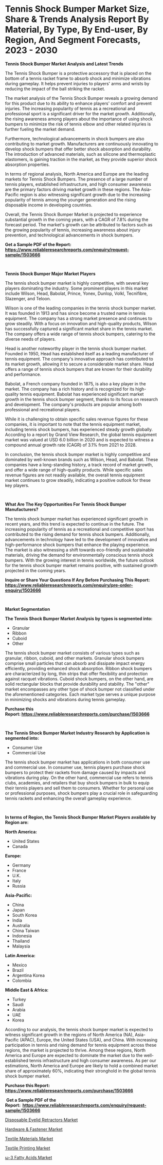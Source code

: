 <p><h1>Tennis Shock Bumper Market Size, Share & Trends Analysis Report By Material, By Type, By End-user, By Region, And Segment Forecasts, 2023 - 2030</h1></p><p><strong>Tennis Shock Bumper Market Analysis and Latest Trends</strong></p>
<p><p>The Tennis Shock Bumper is a protective accessory that is placed on the bottom of a tennis racket frame to absorb shock and minimize vibrations during gameplay. It helps prevent injuries to players' arms and wrists by reducing the impact of the ball striking the racket.</p><p>The market analysis of the Tennis Shock Bumper reveals a growing demand for this product due to its ability to enhance players' comfort and prevent injuries. The increasing popularity of tennis as a recreational and professional sport is a significant driver for the market growth. Additionally, the rising awareness among players about the importance of using shock bumpers to minimize the risk of tennis elbow and other related injuries is further fueling the market demand.</p><p>Furthermore, technological advancements in shock bumpers are also contributing to market growth. Manufacturers are continuously innovating to develop shock bumpers that offer better shock absorption and durability. The introduction of advanced materials, such as silicone and thermoplastic elastomers, is gaining traction in the market, as they provide superior shock absorption properties.</p><p>In terms of regional analysis, North America and Europe are the leading markets for Tennis Shock Bumpers. The presence of a large number of tennis players, established infrastructure, and high consumer awareness are the primary factors driving market growth in these regions. The Asia-Pacific region is also witnessing significant growth due to the increasing popularity of tennis among the younger generation and the rising disposable income in developing countries.</p><p>Overall, the Tennis Shock Bumper Market is projected to experience substantial growth in the coming years, with a CAGR of 7.8% during the forecast period. The market's growth can be attributed to factors such as the growing popularity of tennis, increasing awareness about injury prevention, and technological advancements in shock bumpers.</p></p>
<p><strong>Get a Sample PDF of the Report:&nbsp; <a href="https://www.reliableresearchreports.com/enquiry/request-sample/1503666">https://www.reliableresearchreports.com/enquiry/request-sample/1503666</a></strong></p>
<p>&nbsp;</p>
<p><strong>Tennis Shock Bumper Major Market Players</strong></p>
<p><p>The tennis shock bumper market is highly competitive, with several key players dominating the industry. Some prominent players in this market include Wilson, Head, Babolat, Prince, Yonex, Dunlop, Volkl, Tecnifibre, Slazenger, and Teloon.</p><p>Wilson is one of the leading companies in the tennis shock bumper market. It was founded in 1913 and has since become a trusted name in tennis equipment. The company has a strong market presence and continues to grow steadily. With a focus on innovation and high-quality products, Wilson has successfully captured a significant market share in the tennis market. The company offers a wide range of tennis shock bumpers, catering to the diverse needs of players.</p><p>Head is another noteworthy player in the tennis shock bumper market. Founded in 1950, Head has established itself as a leading manufacturer of tennis equipment. The company's innovative approach has contributed to its market growth, allowing it to secure a considerable market share. Head offers a range of tennis shock bumpers that are known for their durability and performance.</p><p>Babolat, a French company founded in 1875, is also a key player in the market. The company has a rich history and is recognized for its high-quality tennis equipment. Babolat has experienced significant market growth in the tennis shock bumper segment, thanks to its focus on research and development. The company's products are popular among both professional and recreational players.</p><p>While it is challenging to obtain specific sales revenue figures for these companies, it is important to note that the tennis equipment market, including tennis shock bumpers, has experienced steady growth globally. According to a report by Grand View Research, the global tennis equipment market was valued at USD 6.0 billion in 2020 and is expected to witness a compound annual growth rate (CAGR) of 3.1% from 2021 to 2028.</p><p>In conclusion, the tennis shock bumper market is highly competitive and dominated by well-known brands such as Wilson, Head, and Babolat. These companies have a long-standing history, a track record of market growth, and offer a wide range of high-quality products. While specific sales revenue figures are not readily available, the overall tennis equipment market continues to grow steadily, indicating a positive outlook for these key players.</p></p>
<p>&nbsp;</p>
<p><strong>What Are The Key Opportunities For Tennis Shock Bumper Manufacturers?</strong></p>
<p><p>The tennis shock bumper market has experienced significant growth in recent years, and this trend is expected to continue in the future. The increasing popularity of tennis as a recreational and competitive sport has contributed to the rising demand for tennis shock bumpers. Additionally, advancements in technology have led to the development of innovative and high-performance shock bumpers that enhance the playing experience. The market is also witnessing a shift towards eco-friendly and sustainable materials, driving the demand for environmentally conscious tennis shock bumpers. With the growing interest in tennis worldwide, the future outlook for the tennis shock bumper market remains positive, with sustained growth projected in the coming years.</p></p>
<p><strong>Inquire or Share Your Questions If Any Before Purchasing This Report: <a href="https://www.reliableresearchreports.com/enquiry/pre-order-enquiry/1503666">https://www.reliableresearchreports.com/enquiry/pre-order-enquiry/1503666</a></strong></p>
<p>&nbsp;</p>
<p><strong>Market Segmentation</strong></p>
<p><strong>The Tennis Shock Bumper Market Analysis by types is segmented into:</strong></p>
<p><ul><li>Granular</li><li>Ribbon</li><li>Cuboid</li><li>Other</li></ul></p>
<p><p>The tennis shock bumper market consists of various types such as granular, ribbon, cuboid, and other markets. Granular shock bumpers comprise small particles that can absorb and dissipate impact energy efficiently, providing enhanced shock absorption. Ribbon shock bumpers are characterized by long, thin strips that offer flexibility and protection against racquet vibrations. Cuboid shock bumpers, on the other hand, are solid rectangular blocks that provide durability and stability. The "other" market encompasses any other type of shock bumper not classified under the aforementioned categories. Each market type serves a unique purpose in minimizing shocks and vibrations during tennis gameplay.</p></p>
<p><strong>Purchase this Report:&nbsp;<a href="https://www.reliableresearchreports.com/purchase/1503666">https://www.reliableresearchreports.com/purchase/1503666</a></strong></p>
<p>&nbsp;</p>
<p><strong>The Tennis Shock Bumper Market Industry Research by Application is segmented into:</strong></p>
<p><ul><li>Consumer Use</li><li>Commercial Use</li></ul></p>
<p><p>The tennis shock bumper market has applications in both consumer use and commercial use. In consumer use, tennis players purchase shock bumpers to protect their rackets from damage caused by impacts and vibrations during play. On the other hand, commercial use refers to tennis clubs, academies, and retailers that buy shock bumpers in bulk to equip their tennis players and sell them to consumers. Whether for personal use or professional purposes, shock bumpers play a crucial role in safeguarding tennis rackets and enhancing the overall gameplay experience.</p></p>
<p>&nbsp;</p>
<p><strong>In terms of Region, the Tennis Shock Bumper Market Players available by Region are:</strong></p>
<p>
    <p> <strong> North America: </strong>
        <ul>
            <li>United States</li>
            <li>Canada</li>
        </ul>
        </p> 
    <p> <strong> Europe: </strong>
        <ul>
            <li>Germany</li>
            <li>France</li>
            <li>U.K.</li>
            <li>Italy</li>
            <li>Russia</li>
        </ul>
        </p> 
    <p> <strong> Asia-Pacific: </strong>
        <ul>
            <li>China</li>
            <li>Japan</li>
            <li>South Korea</li>
            <li>India</li>
            <li>Australia</li>
            <li>China Taiwan</li>
            <li>Indonesia</li>
            <li>Thailand</li>
            <li>Malaysia</li>
        </ul>
        </p> 
    <p> <strong> Latin America: </strong>
        <ul>
            <li>Mexico</li>
            <li>Brazil</li>
            <li>Argentina Korea</li>
            <li>Colombia</li>
        </ul>
        </p> 
    <p> <strong> Middle East & Africa: </strong>
        <ul>
            <li>Turkey</li>
            <li>Saudi</li>
            <li>Arabia</li>
            <li>UAE</li>
            <li>Korea</li>
        </ul>
    </p>
    </p>
<p><p>According to our analysis, the tennis shock bumper market is expected to witness significant growth in the regions of North America (NA), Asia-Pacific (APAC), Europe, the United States (USA), and China. With increasing participation in tennis and rising demand for tennis equipment across these regions, the market is projected to thrive. Among these regions, North America and Europe are expected to dominate the market due to the well-established tennis infrastructure and high consumer awareness. As per our estimations, North America and Europe are likely to hold a combined market share of approximately 60%, indicating their stronghold in the global tennis shock bumper market.</p></p>
<p><strong>Purchase this Report: <a href="https://www.reliableresearchreports.com/purchase/1503666">https://www.reliableresearchreports.com/purchase/1503666</a></strong></p>
<p>&nbsp;<strong>Get a Sample PDF of the Report:&nbsp;&nbsp;<a href="https://www.reliableresearchreports.com/enquiry/request-sample/1503666">https://www.reliableresearchreports.com/enquiry/request-sample/1503666</a></strong></p>
<p><strong></strong></p>
<p><p><a href="https://github.com/vimar16th/Market-Research-Report-List-1/blob/main/disposable-eyelid-retractors-market.md">Disposable Eyelid Retractors Market</a></p><p><a href="https://www.linkedin.com/pulse/hardware-amp-fastener-market-insights-players-forecast/">Hardware & Fastener Market</a></p><p><a href="https://medium.com/@weave.begin.honor/textile-materials-market-size-growth-forecast-2023-2030-d82849f604c7">Textile Materials Market</a></p><p><a href="https://medium.com/@once.sort.get/textile-printing-market-size-growth-forecast-2023-2030-9945c2f4786c">Textile Printing Market</a></p><p><a href="https://www.linkedin.com/pulse/decoding-omega-3-fatty-acids-market-deep-dive-latest-trends/">ω-3 Fatty Acids Market</a></p></p>